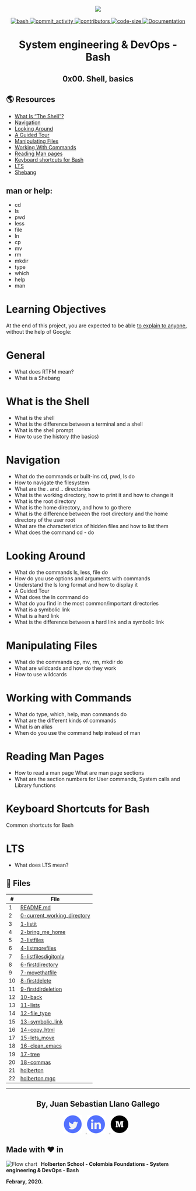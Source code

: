 <p align="center">
     <p align="center">
          <img src="https://www.holbertonschool.com/holberton-logo.png" width="360"/>
     </p>
     <p align="center">
          <a href="https://github.com/ellerbrock/open-source-badges/">
               <img alt="bash" src="https://badges.frapsoft.com/bash/v1/bash.png?v=103" target="_blank" />
          </a>
          <a href="https://github.com/llanojs/holberton-system_engineering-devops/commits/master">
               <img alt="commit_activity" src="https://img.shields.io/github/commit-activity/y/llanojs/holberton-system_engineering-devops" target="_blank" />
          </a>
          <a href="https://github.com/llanojs/holberton-system_engineering-devops/graphs/contributors">
               <img alt="contributors" src="https://img.shields.io/github/contributors/llanojs/holberton-system_engineering-devops" target="_blank" />
          </a>
          <a href="https://github.com/llanojs/holberton-system_engineering-devops" target="_blank">
               <img alt="code-size" src="https://img.shields.io/github/languages/code-size/llanojs/holberton-system_engineering-devops" />
          </a>
          <a href="https://github.com/llanojs/holberton-system_engineering-devops" target="_blank">
               <img alt="Documentation" src="https://img.shields.io/badge/documentation-yes-brightgreen.svg" />
          </a>
     </p>
</p>

<h1 align="center">System engineering & DevOps - Bash </h1>
<h2 align="center">0x00. Shell, basics </h2>

## :earth_americas: Resources  

* [What Is “The Shell”?](http://linuxcommand.org/lc3_lts0010.php)
* [Navigation](http://linuxcommand.org/lc3_lts0020.php)
* [Looking Around](http://linuxcommand.org/lc3_lts0030.php)
* [A Guided Tour](http://linuxcommand.org/lc3_lts0040.php)
* [Manipulating Files](http://linuxcommand.org/lc3_lts0050.php)
* [Working With Commands](http://linuxcommand.org/lc3_lts0060.php)
* [Reading Man pages](http://linuxcommand.org/lc3_man_pages/man1.html)
* [Keyboard shortcuts for Bash](https://www.howtogeek.com/howto/ubuntu/keyboard-shortcuts-for-bash-command-shell-for-ubuntu-debian-suse-redhat-linux-etc/)
* [LTS](https://wiki.ubuntu.com/LTS)
* [Shebang](https://en.wikipedia.org/wiki/Shebang_%28Unix%29)

## man or help:

*   cd
*   ls
*   pwd
*   less
*   file
*   ln
*   cp
*   mv
*   rm
*   mkdir
*   type
*   which
*   help
*   man

# Learning Objectives

At the end of this project, you are expected to be able [to explain to anyone](https://fs.blog/2012/04/feynman-technique/), without the help of Google:
# General

* What does RTFM mean?
* What is a Shebang

# What is the Shell

* What is the shell
* What is the difference between a terminal and a shell
* What is the shell prompt
* How to use the history (the basics)

# Navigation

* What do the commands or built-ins cd, pwd, ls do
* How to navigate the filesystem
* What are the . and .. directories
* What is the working directory, how to print it and how to change it
* What is the root directory
* What is the home directory, and how to go there
* What is the difference between the root directory and the home directory of the user root
* What are the characteristics of hidden files and how to list them
* What does the command cd - do

# Looking Around

* What do the commands ls, less, file do
* How do you use options and arguments with commands
* Understand the ls long format and how to display it
* A Guided Tour
* What does the ln command do
* What do you find in the most common/important directories
* What is a symbolic link
* What is a hard link
* What is the difference between a hard link and a symbolic link

# Manipulating Files

* What do the commands cp, mv, rm, mkdir do
* What are wildcards and how do they work
* How to use wildcards

# Working with Commands

* What do type, which, help, man commands do
* What are the different kinds of commands
* What is an alias
* When do you use the command help instead of man

# Reading Man Pages

* How to read a man page
What are man page sections
* What are the section numbers for User commands, System calls and Library functions

# Keyboard Shortcuts for Bash

Common shortcuts for Bash

# LTS

* What does LTS mean?


## :memo: Files 
#|File
---|---
1|[README.md](./README.md) 
2|[0-current_working_directory](./0-current_working_directory)
3|[1-listit](./1-listit)
4|[2-bring_me_home](./2-bring_me_home)
5|[3-listfiles](./3-listfiles)
6|[4-listmorefiles](./4-listmorefiles)
7|[5-listfilesdigitonly](./5-listfilesdigitonly)
8|[6-firstdirectory](./6-firstdirectory)
9|[7-movethatfile](./7-movethatfile)
10|[8-firstdelete](./8-firstdelete)
11|[9-firstdirdeletion](./9-firstdirdeletion)
12|[10-back](./10-back)
13|[11-lists](./11-lists)
14|[12-file_type](./12-file_type)
15|[13-symbolic_link](./13-symbolic_link)
16|[14-copy_html](./14-copy_html)
17|[15-lets_move](./15-lets_move)
18|[16-clean_emacs](./16-clean_emacs)
19|[17-tree](./17-tree)
20|[18-commas](./18-commas)
21|[holberton](./holberton)
22|[holberton.mgc](./holberton.mgc)

---

<p align="center">
    <h2 align="center">By, Juan Sebastian Llano Gallego</h2>
      <p align="center">
        <a href="https://twitter.com/llanoJS" target="_blank">
            <img alt="twitter_page" src="https://raw.githubusercontent.com/EckoJuan/Readme_template/master/images/twitter.png" style="float: center; margin-right: 10px" height="50" width="50">
        </a>
        <a href="https://www.linkedin.com/in/juansllano/" target="_blank">
            <img alt="linkedin_page" src="https://raw.githubusercontent.com/EckoJuan/Readme_template/master/images/linkedin.png" style="float: center; margin-right: 10px" height="50"  width="50">
        </a>
        <a href="https://medium.com/@juanllano93" target="_blank">
            <img alt="medium_page" src="https://raw.githubusercontent.com/EckoJuan/Readme_template/master/images/medium.png" style="float: center; margin-right: 10px" height="50" width="50">
        </a>
      </p>
</p>

## Made with :heart: in
<img src="https://www.holbertonschool.com/holberton-logo.png"
     alt="Flow chart"
     style="float: left; margin-right: 10px;">

**Holberton School - Colombia**
**Foundations - System engineering & DevOps - Bash**

**Febrary, 2020.**